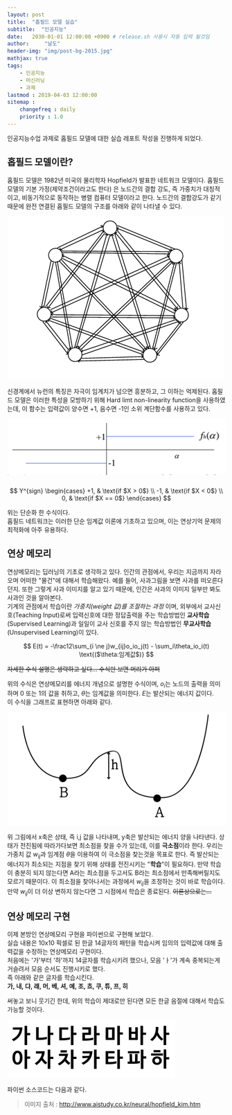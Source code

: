```yaml
---
layout: post
title:  "홉필드 모델 실습"
subtitle:  "인공지능"
date:   2030-01-01 12:00:00 +0900 # release.sh 사용시 자동 입력 될것임
author:     "날도"
header-img: "img/post-bg-2015.jpg"
mathjax: true
tags: 
    - 인공지능
    - 머신러닝
    - 과제
lastmod : 2019-04-03 12:00:00
sitemap :
    changefreq : daily
    priority : 1.0
---
```

인공지능수업 과제로 홉필드 모델에 대한 실습 레포트 작성을 진행하게 되었다.

## 홉필드 모델이란?
홉필드 모델은 1982년 미국의 물리학자 Hopfield가 발표한 네트워크 모델이다. 홉필드 모델의 기본 가정(제약조건이라고도 한다) 은 노드간의 결합 강도, 즉 가중치가 대칭적이고, 비동기적으로 동작하는 병렬 컴퓨터 모델이라고 한다. 노드간의 결합강도가 같기 때문에 완전 연결된 홉필드 모델의 구조를 아래와 같이 나타낼 수 있다.

![(완전연결된 홉필드 이미지 구조)](/img/in-post/post-hopfieldnetwork/1.png)

신경계에서 뉴런의 특징은 자극이 임계치가 넘으면 흥분하고, 그 이하는 억제된다. 홉필드 모델은 이러한 특성을 모방하기 위해 Hard limt non-linearity function을 사용하였는데, 이 함수는 입력값이 양수면 +1, 음수면 -1인 소위 계단함수를 사용하고 있다.

![(계단함수 이미지)](/img/in-post/post-hopfieldnetwork/2.png)
<br><br>
$$ 
Y^{sign}
\begin{cases} 
+1,  & \text{if $X > 0$} \\
-1, & \text{if $X < 0$} \\
0, & \text{if $X == 0$}
\end{cases}
$$

위는 단순화 한 수식이다.<br>
홉필드 네트워크는 이러한 단순 임계값 이론에 기초하고 있으며, 이는 연상기억 문제의 최적화에 아주 유용하다.


## 연상 메모리
연상메모리는 딥러닝의 기초로 생각하고 있다. 인간의 관점에서, 우리는 지금까지 자라오며 어떠한 "물건"에 대해서 학습해왔다. 예를 들어, 사과그림을 보면 사과를 떠오른다던지. 또한 그렇게 사과 이미지를 알고 있기 때문에, 인간은 사과의 이미지 일부만 봐도 사과인 것을 알아본다. <br>
기계의 관점에서 학습이란 _가중치(weight 값)를 조절하는 과정_ 이며, 외부에서 교사신호(Teaching Input)로써 입력신호에 대한 정답출력을 주는 학습방법인 **교사학습**(Supervised Learning)과 일일이 교사 신호를 주지 않는 학습방법인 **무교사학습**(Unsupervised Learning)이 있다.

$$ 
E(t) = -\frac12\sum_{i \ne j}w_{ij}o_io_j(t) - \sum_i\theta_io_i(t) \text{($\theta:임계값$)}
$$

~~자세한 수식 설명은 생략하고 싶다... 수식만 보면 머리가 아퍼~~

위의 수식은 연상메모리를 에너지 개념으로 설명한 수식이며, $o_i$는 노드의 출력을 의미하며 0 또는 1의 값을 취하고, $\theta$는 임계값을 의미한다. $E$는 발산되는 에너지 값이다.<br>
이 수식을 그래프로 표현하면 아래와 같다.

![(홉필드 모델 그래프)](/img/in-post/post-hopfieldnetwork/3.png)

위 그림에서 x축은 상태, 즉 i,j 값을 나타내며, y축은 발산되는 에너지 양을 나타낸다. 상태가 전진됨에 따라가다보면 최소점을 찾을 수가 있는데, 이를 **극소점**이라 한다. 우리는 가중치 값 $w_{ij}$과 임계점 $\theta$을 이용하여 이 극소점을 찾는것을 목표로 한다. 즉 발산되는 에너지가 최소되는 지점을 찾기 위해 상태를 전진시키는 "**학습**"이 필요하다. 만약 학습이 충분히 되지 않는다면 A라는 최소점을 두고서도 B라는 최소점에서 만족해버릴지도 모르기 때문이다. 이 최소점을 찾아나서는 과정에서 $w_{ij}$을 조정하는 것이 바로 학습이다. 만약 $w_{ij}$이 더 이상 변하지 않는다면 그 시점에서 학습은 종료된다. ~~이론상으로는...~~

## 연상 메모리 구현
이제 본방인 연상메모리 구현을 파이썬으로 구현해 보았다.<br>
실습 내용은 10x10 픽셀로 된 한글 14글자의 패턴을 학습시켜 임의의 입력값에 대해 출력값을 수정하는 연상메모리 구현이다.<br>
처음에는 '가'부터 '하'까지 14글자를 학습시키려 했으나, 모음 'ㅏ'가 계속 중복되는게 거슬려서 모음 순서도 진행시키로 했다.<br>
즉 아래와 같은 글자를 학습시킨다.<br>
**가, 내, 댜, 럐, 머, 베, 셔, 예, 조, 쵸, 쿠, 튜, 프, 히**

써놓고 보니 웃기긴 한데, 위의 학습이 제대로만 된다면 모든 한글 음절에 대해서 학습도 가능할 것이다.<br>

![(한글글자 모임)](/img/in-post/post-hopfieldnetwork/4.png)

파이썬 소스코드는 다음과 같다.

> 이미지 출처 : <http://www.aistudy.co.kr/neural/hopfield_kim.htm>
